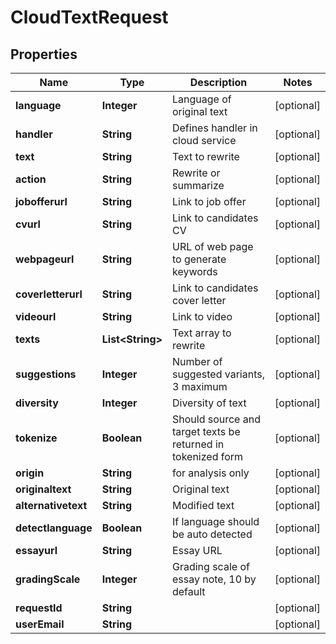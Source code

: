 

# CloudTextRequest


## Properties

| Name | Type | Description | Notes |
|------------ | ------------- | ------------- | -------------|
|**language** | **Integer** | Language of original text |  [optional] |
|**handler** | **String** | Defines handler in cloud service |  [optional] |
|**text** | **String** | Text to rewrite |  [optional] |
|**action** | **String** | Rewrite or summarize |  [optional] |
|**jobofferurl** | **String** | Link to job offer |  [optional] |
|**cvurl** | **String** | Link to candidates CV |  [optional] |
|**webpageurl** | **String** | URL of web page to generate keywords |  [optional] |
|**coverletterurl** | **String** | Link to candidates cover letter |  [optional] |
|**videourl** | **String** | Link to video |  [optional] |
|**texts** | **List&lt;String&gt;** | Text array to rewrite |  [optional] |
|**suggestions** | **Integer** | Number of suggested variants, 3 maximum |  [optional] |
|**diversity** | **Integer** | Diversity of text |  [optional] |
|**tokenize** | **Boolean** | Should source and target texts be returned in tokenized form |  [optional] |
|**origin** | **String** | for analysis only |  [optional] |
|**originaltext** | **String** | Original text |  [optional] |
|**alternativetext** | **String** | Modified text |  [optional] |
|**detectlanguage** | **Boolean** | If language should be auto detected |  [optional] |
|**essayurl** | **String** | Essay URL |  [optional] |
|**gradingScale** | **Integer** | Grading scale of essay note, 10 by default |  [optional] |
|**requestId** | **String** |  |  [optional] |
|**userEmail** | **String** |  |  [optional] |



